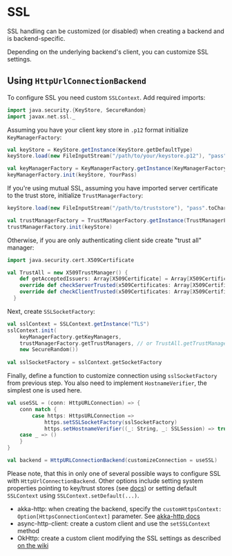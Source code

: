 # SSL

SSL handling can be customized (or disabled) when creating a backend and is backend-specific.

Depending on the underlying backend's client, you can customize SSL settings.

## Using `HttpUrlConnectionBackend`

To configure SSL you need custom `SSLContext`. Add required imports:
```scala mdoc
import java.security.{KeyStore, SecureRandom}
import javax.net.ssl._
```

Assuming you have your client key store in `.p12` format initialize `KeyManagerFactory`:
```scala  mdoc:compile-only
val keyStore = KeyStore.getInstance(KeyStore.getDefaultType)
keyStore.load(new FileInputStream("/path/to/your/keystore.p12"), "pass".toCharArray)

val keyManagerFactory = KeyManagerFactory.getInstance(KeyManagerFactory.getDefaultAlgorithm)
keyManagerFactory.init(keyStore, YourPass)
```

If you're using mutual SSL, assuming you have imported server certificate to the trust store, initialize `TrustManagerFactory`:
```scala mdoc:compile-only
keyStore.load(new FileInputStream("/path/to/truststore"), "pass".toCharArray)

val trustManagerFactory = TrustManagerFactory.getInstance(TrustManagerFactory.getDefaultAlgorithm)
trustManagerFactory.init(keyStore)
```

Otherwise, if you are only authenticating client side create "trust all" manager:
```scala mdoc:compile-only
import java.security.cert.X509Certificate

val TrustAll = new X509TrustManager() {
    def getAcceptedIssuers: Array[X509Certificate] = Array[X509Certificate]()
    override def checkServerTrusted(x509Certificates: Array[X509Certificate], s: String): Unit = ()
    override def checkClientTrusted(x509Certificates: Array[X509Certificate], s: String): Unit = ()
  }
```

Next, create `SSLSocketFactory`:
```scala mdoc:compile-only
val sslContext = SSLContext.getInstance("TLS")
sslContext.init(
    keyManagerFactory.getKeyManagers, 
    trustManagerFactory.getTrustManagers, // or TrustAll.getTrustManagers 
    new SecureRandom())
    
val sslSocketFactory = sslContext.getSocketFactory     
```

Finally, define a function to customize connection using `sslSocketFactory` from previous step. 
You also need to implement `HostnameVerifier`, the simplest one is used here.
```scala mdoc:compile-only
val useSSL = (conn: HttpURLConnection) => {
    conn match {
        case https: HttpsURLConnection =>
            https.setSSLSocketFactory(sslSocketFactory)
            https.setHostnameVerifier((_: String, _: SSLSession) => true)
    case _ => ()
    }
}

val backend = HttpURLConnectionBackend(customizeConnection = useSSL)
```

Please note, that this in only one of several possible ways to configure SSL with `HttpUrlConnectionBackend`. 
Other options include setting system properties pointing to key/trust stores (see [docs](https://docs.oracle.com/cd/E29585_01/PlatformServices.61x/security/src/csec_ssl_jsp_start_server.html)) 
or setting default `SSLContext` using `SSLContext.setDefault(...)`.

* akka-http: when creating the backend, specify the `customHttpsContext: Option[HttpsConnectionContext]` parameter. See [akka-http docs](http://doc.akka.io/docs/akka-http/current/scala/http/server-side/server-https-support.html)
* async-http-client: create a custom client and use the `setSSLContext` method
* OkHttp: create a custom client modifying the SSL settings as described [on the wiki](https://github.com/square/okhttp/wiki/HTTPS)

